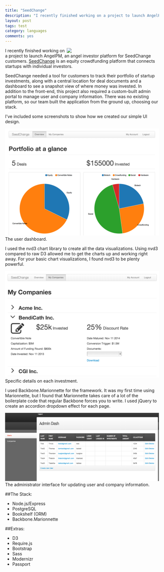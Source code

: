 ```yaml
---
title: "SeedChange"
description: "I recently finished working on a project to launch AngelPM, an angel investor platform. Our client needed a tool for customers to track their portfolio of startup investments, along with a central location for deal documents and a dashboard to see a snapshot view of where money was invested. I've included some screenshots to show how we went about the project."
layout: post
tags: test
category: languages
comments: yes
---
```


<img src="/post_resources/seedchange-photos/landing-page-1.png" width="60%" align="right">I recently finished working on a project to launch AngelPM, an angel investor platform for SeedChange customers. [SeedChange](https://www.seedchange.com/) is an equity crowdfunding platform that connects startups with individual investors.

SeedChange needed a tool for customers to track their portfolio of startup investments, along with a central location for deal documents and a dashboard to see a snapshot view of where money was invested. In addition to the front-end, this project also required a custom-built admin portal to manage user and company information. There was no existing platform, so our team built the application from the ground up, choosing our stack.

I've included some screenshots to show how we created our simple UI design.

<img src="/post_resources/seedchange-photos/charts-2.png">
The user dashboard.

I used the nvd3 chart library to create all the data visualizations. Using nvd3 compared to raw D3 allowed me to get the charts up and working right away. For your basic chart visualizations, I found nvd3 to be plenty powerful.

<img src="/post_resources/seedchange-photos/companies.png">
Specific details on each investment.

I used Backbone.Marionnette for the framework. It was my first time using Marionnette, but I found that Marionnette takes care of a lot of the boilerplate code that regular Backbone forces you to write. I used jQuery to create an accordion dropdown effect for each page.

<img src="/post_resources/seedchange-photos/admin.png">
The administrator interface for updating user and company information.

##The Stack:
- Node.js/Express
- PostgreSQL
- Bookshelf (ORM)
- Backbone.Marionnette

##Extras:
- D3
- Require.js
- Bootstrap
- Sass
- Modernizr
- Passport
